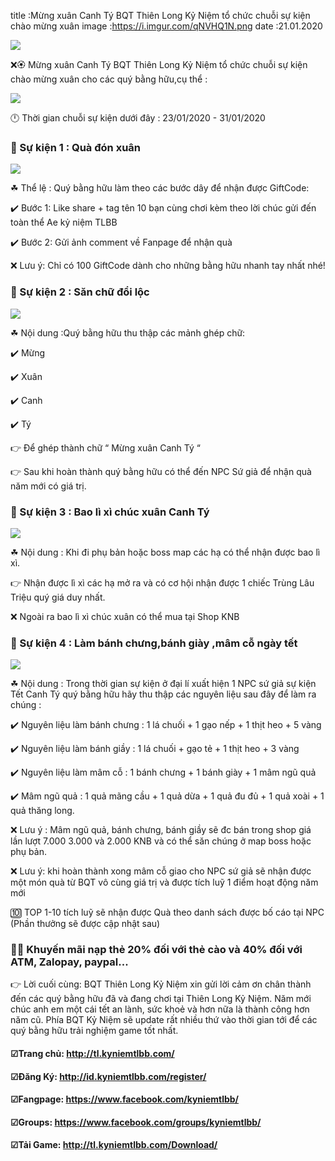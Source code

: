 title :Mừng xuân Canh Tý BQT Thiên Long Kỷ Niệm tổ chức chuỗi sự kiện chào mừng xuân
image :https://i.imgur.com/qNVHQ1N.png
date  :21.01.2020

![](https://i.imgur.com/qNVHQ1N.png)



❌🏵️ Mừng xuân Canh Tý BQT Thiên Long Kỷ Niệm tổ chức chuỗi sự kiện chào mừng xuân cho các quý bằng hữu,cụ thể :

![](https://i.imgur.com/uRbQeHc.png)

🕛 Thời gian chuỗi sự kiện dưới đây : 23/01/2020 - 31/01/2020

### 🌺 Sự kiện 1 : Quà đón xuân

![](https://i.imgur.com/GBVpGKi.png)

☘ Thể lệ : Quý bằng hữu làm theo các bước dây để nhận được GiftCode:

✔️ Bước 1: Like share + tag tên 10 bạn cùng chơi kèm theo lời chúc gửi đến toàn thể Ae kỷ niệm TLBB

✔️ Bước 2: Gửi ảnh comment về Fanpage để nhận quà

❌ Lưu ý: Chỉ có 100 GiftCode dành cho những bằng hữu nhanh tay nhất nhé!

### 🌺 Sự kiện 2 : Săn chữ đổi lộc

![](https://i.imgur.com/GBVpGKi.png)

☘ Nội dung :Quý bằng hữu thu thập các mảnh ghép chữ:

✔️ Mừng

✔️ Xuân

✔️ Canh

✔️ Tý

👉 Để ghép thành chữ “ Mừng xuân Canh Tý “

👉 Sau khi hoàn thành quý bằng hữu có thể đến NPC Sứ giả để nhận quà năm mới có giá trị.


### 🌺 Sự kiện 3 : Bao lì xì chúc xuân Canh Tý

![](https://i.imgur.com/GBVpGKi.png)

☘ Nội dung : Khi đi phụ bản hoặc boss map các hạ có thể nhận được bao lì xì.

👉 Nhận được lì xì các hạ mở ra và có cơ hội nhận được 1 chiếc Trùng Lâu Triệu quý giá duy nhất.

❌ Ngoài ra bao lì xì chúc xuân có thể mua tại Shop KNB


### 🌺 Sự kiện 4 : Làm bánh chưng,bánh giày ,mâm cỗ ngày tết

![](https://i.imgur.com/GBVpGKi.png)

☘ Nội dung : Trong thời gian sự kiện ở đại lí xuất hiện 1 NPC sứ giả sự kiện Tết Canh Tý quý bằng hữu hãy thu thập các nguyên liệu sau đây để làm ra chúng :

✔️ Nguyên liệu làm bánh chưng : 1 lá chuối + 1 gạo nếp + 1 thịt heo + 5 vàng

✔️ Nguyên liệu làm bánh giầy : 1 lá chuối + gạo tẻ + 1 thịt heo + 3 vàng

✔️ Nguyên liệu làm mâm cỗ : 1 bánh chưng + 1 bánh giày + 1 mâm ngũ quả

✔️ Mâm ngũ quả : 1 quả mãng cầu + 1 quả dừa + 1 quả đu đủ + 1 quả xoài + 1 quả thăng long.

❌ Lưu ý : Mâm ngũ quả, bánh chưng, bánh giầy sẽ đc bán trong shop giá lần lượt 7.000 3.000 và 2.000 KNB và có thể săn chúng ở map boss hoặc phụ bản.

❌ Lưu ý: khi hoàn thành xong mâm cỗ giao cho NPC sứ giả sẽ nhận được một món quà từ BQT vô cùng giá trị và được tích luỹ 1 điểm hoạt động năm mới

🔟 TOP 1-10 tích luỹ sẽ nhận được Quà theo danh sách được bố cáo tại NPC (Phần thưởng sẽ được cập nhật sau)

### 🌸🌸 Khuyến mãi nạp thẻ 20% đối với thẻ cào và 40% đối với ATM, Zalopay, paypal...

👉 Lời cuối cùng: BQT Thiên Long Kỷ Niệm xin gửi lời cảm ơn chân thành đến các quý bằng hữu đã và đang chơi tại Thiên Long Kỷ Niệm. Năm mới chúc anh em một cái tết an lành, sức khoẻ và hơn nữa là thành công hơn năm cũ. Phía BQT Kỷ Niệm sẽ update rất nhiều thứ vào thời gian tới để các quý bằng hữu trải nghiệm game tốt nhất.

#### ☑Trang chủ: http://tl.kyniemtlbb.com/

#### ☑Đăng Ký: http://id.kyniemtlbb.com/register/

#### ☑Fangpage: https://www.facebook.com/kyniemtlbb/

#### ☑Groups: https://www.facebook.com/groups/kyniemtlbb/

#### ☑Tải Game: http://tl.kyniemtlbb.com/Download/

